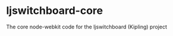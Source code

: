 ljswitchboard-core
==================

The core node-webkit code for the ljswitchboard (Kipling) project
